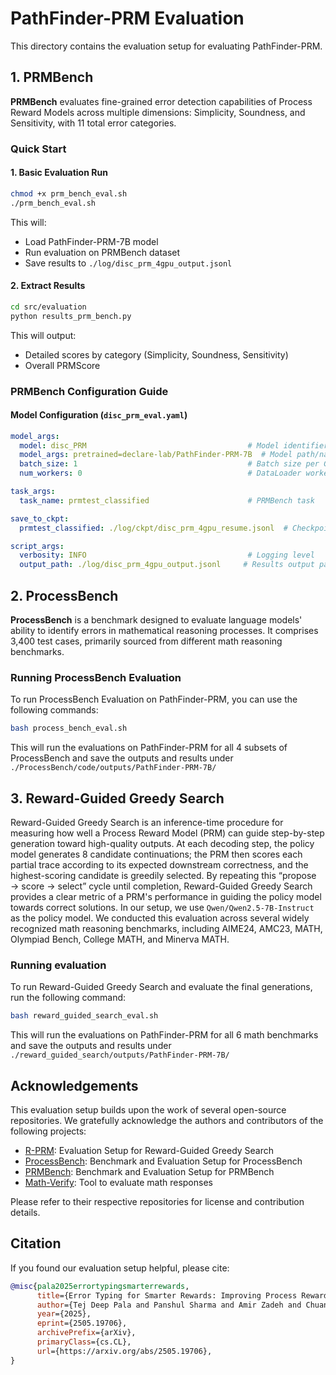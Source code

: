 # PathFinder-PRM Evaluation

This directory contains the evaluation setup for evaluating PathFinder-PRM.

## 1. PRMBench

**PRMBench** evaluates fine-grained error detection capabilities of Process Reward Models across multiple dimensions: Simplicity, Soundness, and Sensitivity, with 11 total error categories.

### Quick Start

#### 1. Basic Evaluation Run

```bash
chmod +x prm_bench_eval.sh
./prm_bench_eval.sh
```

This will:
- Load PathFinder-PRM-7B model
- Run evaluation on PRMBench dataset
- Save results to `./log/disc_prm_4gpu_output.jsonl`

#### 2. Extract Results

```bash
cd src/evaluation
python results_prm_bench.py
```

This will output:
- Detailed scores by category (Simplicity, Soundness, Sensitivity)
- Overall PRMScore

### PRMBench Configuration Guide

#### Model Configuration (`disc_prm_eval.yaml`)

```yaml
model_args:
  model: disc_PRM                                    # Model identifier
  model_args: pretrained=declare-lab/PathFinder-PRM-7B  # Model path/name
  batch_size: 1                                      # Batch size per GPU
  num_workers: 0                                     # DataLoader workers

task_args:
  task_name: prmtest_classified                      # PRMBench task

save_to_ckpt:
  prmtest_classified: ./log/ckpt/disc_prm_4gpu_resume.jsonl  # Checkpoint path

script_args:
  verbosity: INFO                                    # Logging level
  output_path: ./log/disc_prm_4gpu_output.jsonl     # Results output path
```

## 2. ProcessBench

**ProcessBench** is a benchmark designed to evaluate language models' ability to identify errors in mathematical reasoning processes. It comprises 3,400 test cases, primarily sourced from different math reasoning benchmarks.

### Running ProcessBench Evaluation
To run ProcessBench Evaluation on PathFinder-PRM, you can use the following commands:

```bash
bash process_bench_eval.sh
```

This will run the evaluations on PathFinder-PRM for all 4 subsets of ProcessBench and save the outputs and results under `./ProcessBench/code/outputs/PathFinder-PRM-7B/`

## 3. Reward-Guided Greedy Search

Reward-Guided Greedy Search is an inference-time procedure for measuring how well a Process Reward Model (PRM) can guide step-by-step generation toward high-quality outputs. At each decoding step, the policy model generates 8 candidate continuations; the PRM then scores each partial trace according to its expected downstream correctness, and the highest-scoring candidate is greedily selected. By repeating this “propose → score → select” cycle until completion, Reward-Guided Greedy Search provides a clear metric of a PRM's performance in guiding the policy model towards correct solutions. In our setup, we use `Qwen/Qwen2.5-7B-Instruct` as the policy model. We conducted this evaluation across several widely recognized math reasoning benchmarks, including AIME24, AMC23, MATH, Olympiad Bench, College MATH, and Minerva MATH.

### Running evaluation
To run Reward-Guided Greedy Search and evaluate the final generations, run the following command:

```bash
bash reward_guided_search_eval.sh
```

This will run the evaluations on PathFinder-PRM for all 6 math benchmarks and save the outputs and results under `./reward_guided_search/outputs/PathFinder-PRM-7B/`

## Acknowledgements

This evaluation setup builds upon the work of several open-source repositories. We gratefully acknowledge the authors and contributors of the following projects:

- [R-PRM](https://github.com/NJUNLP/R-PRM/tree/main): Evaluation Setup for Reward-Guided Greedy Search  
- [ProcessBench](https://github.com/QwenLM/ProcessBench): Benchmark and Evaluation Setup for ProcessBench
- [PRMBench](https://github.com/ssmisya/PRMBench/tree/main): Benchmark and Evaluation Setup for PRMBench
- [Math-Verify](https://github.com/huggingface/Math-Verify): Tool to evaluate math responses

Please refer to their respective repositories for license and contribution details.


## Citation

If you found our evaluation setup helpful, please cite:

```bibtex
@misc{pala2025errortypingsmarterrewards,
      title={Error Typing for Smarter Rewards: Improving Process Reward Models with Error-Aware Hierarchical Supervision}, 
      author={Tej Deep Pala and Panshul Sharma and Amir Zadeh and Chuan Li and Soujanya Poria},
      year={2025},
      eprint={2505.19706},
      archivePrefix={arXiv},
      primaryClass={cs.CL},
      url={https://arxiv.org/abs/2505.19706}, 
}
```
